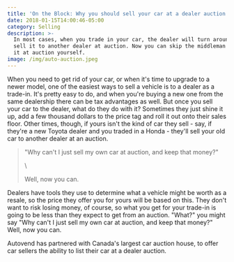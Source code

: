 ```yaml
---
title: 'On the Block: Why you should sell your car at a dealer auction'
date: 2018-01-15T14:00:46-05:00
category: Selling
description: >-
  In most cases, when you trade in your car, the dealer will turn around and
  sell it to another dealer at auction. Now you can skip the middleman and sell
  it at auction yourself.
image: /img/auto-auction.jpeg
---
```

When you need to get rid of your car, or when it's time to upgrade to a newer model, one of the easiest ways to sell a vehicle is to a dealer as a trade-in. It's pretty easy to do, and when you're buying a new one from the same dealership there can be tax advantages as well. But once you sell your car to the dealer, what do they do with it? Sometimes they just shine it up, add a few thousand dollars to the price tag and roll it out onto their sales floor. Other times, though, if yours isn't the kind of car they sell - say, if they're a new Toyota dealer and you traded in a Honda - they'll sell your old car to another dealer at an auction. 

> "Why can't I just sell my own car at auction, and keep that money?" 
>
> \
>
>
> Well, now you can.

Dealers have tools they use to determine what a vehicle might be worth as a resale, so the price they offer you for yours will be based on this. They don't want to risk losing money, of course, so what you get for your trade-in is going to be less than they expect to get from an auction. "What?" you might say "Why can't I just sell my own car at auction, and keep that money?" Well, now you can.

Autovend has partnered with Canada's largest car auction house, to offer car sellers the ability to list their car at a dealer auction.

